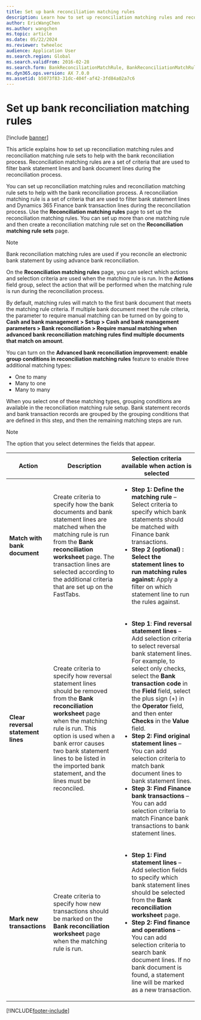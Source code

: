 ```yaml
---
title: Set up bank reconciliation matching rules
description: Learn how to set up reconciliation matching rules and reconciliation matching rule sets to help with the bank reconciliation process.
author: EricWangChen
ms.author: wangchen
ms.topic: article
ms.date: 05/22/2024
ms.reviewer: twheeloc
audience: Application User
ms.search.region: Global
ms.search.validFrom: 2016-02-28
ms.search.form: BankReconciliationMatchRule, BankReconciliationMatchRuleSet
ms.dyn365.ops.version: AX 7.0.0
ms.assetid: b5073f83-31dc-404f-af42-3fd84a02a7c6
---
```


# Set up bank reconciliation matching rules

[!include [banner](../includes/banner.md)]

This article explains how to set up reconciliation matching rules and reconciliation matching rule sets to help with the bank reconciliation process. Reconciliation matching rules are a set of criteria that are used to filter bank statement lines and bank document lines during the reconciliation process.

You can set up reconciliation matching rules and reconciliation matching rule sets to help with the bank reconciliation process. A reconciliation matching rule is a set of criteria that are used to filter bank statement lines and Dynamics 365 Finance bank transaction lines during the reconciliation process. Use the **Reconciliation matching rules** page to set up the reconciliation matching rules. You can set up more than one matching rule and then create a reconciliation matching rule set on the **Reconciliation matching rule sets** page. 

> [!NOTE] 
> Bank reconciliation matching rules are used if you reconcile an electronic bank statement by using advance bank reconciliation. 

On the **Reconciliation matching rules** page, you can select which actions and selection criteria are used when the matching rule is run. In the **Actions** field group, select the action that will be performed when the matching rule is run during the reconciliation process.  

By default, matching rules will match to the first bank document that meets the matching rule criteria. If multiple bank document meet the rule criteria, the parameter to require manual matching can be turned on by going to **Cash and bank management > Setup > Cash and bank management parameters > Bank reconciliation > Require manual matching when advanced bank reconciliation matching rules find multiple documents that match on amount**.

You can turn on the **Advanced bank reconciliation improvement: enable group conditions in reconciliation matching rules** feature to enable three additional matching types: 

- One to many
- Many to one
- Many to many 

When you select one of these matching types, grouping conditions are available in the reconciliation matching rule setup. Bank statement records and bank transaction records are grouped by the grouping conditions that are defined in this step, and then the remaining matching steps are run.

> [!NOTE] 
> The option that you select determines the fields that appear.

| Action | Description   | Selection criteria available when action is selected     |
|--------|---------------|----------------------------------------------------------|
| **Match with bank document**       | Create criteria to specify how the bank documents and bank statement lines are matched when the matching rule is run from the **Bank reconciliation worksheet** page. The transaction lines are selected according to the additional criteria that are set up on the FastTabs. | <ul><li>**Step 1: Define the matching rule** – Select criteria to specify which bank statements should be matched with Finance bank transactions.</li><li> **Step 2 (optional) : Select the statement lines to run matching rules against:**  Apply a filter on which statement line to run the rules against.</li></ul>                                       |
| **Clear reversal statement lines** | Create criteria to specify how reversal statement lines should be removed from the **Bank reconciliation worksheet** page when the matching rule is run. This option is used when a bank error causes two bank statement lines to be listed in the imported bank statement, and the lines must be reconciled. |<ul><li> **Step 1**: **Find reversal statement lines** – Add selection criteria to select reversal bank statement lines. For example, to select only checks, select the **Bank transaction code** in the **Field** field, select the plus sign (+) in the **Operator** field, and then enter **Checks** in the **Value** field. </li><li>**Step 2: Find original statement lines** – You can add selection criteria to match bank document lines to bank statement lines. </li><li>**Step 3: Find Finance bank transactions** – You can add selection criteria to match Finance bank transactions to bank statement lines.</li></ul>  |
| **Mark new transactions**          | Create criteria to specify how new transactions should be marked on the **Bank reconciliation worksheet** page when the matching rule is run.                                                                                                                                                                 | <ul><li>**Step 1: Find statement lines** – Add selection fields to specify which bank statement lines should be selected from the **Bank reconciliation worksheet** page.</li><li> **Step 2: Find finance and operations** – You can add selection criteria to search bank document lines. If no bank document is found, a statement line will be marked as a new transaction. </li></ul>         |


[!INCLUDE[footer-include](../../includes/footer-banner.md)]

